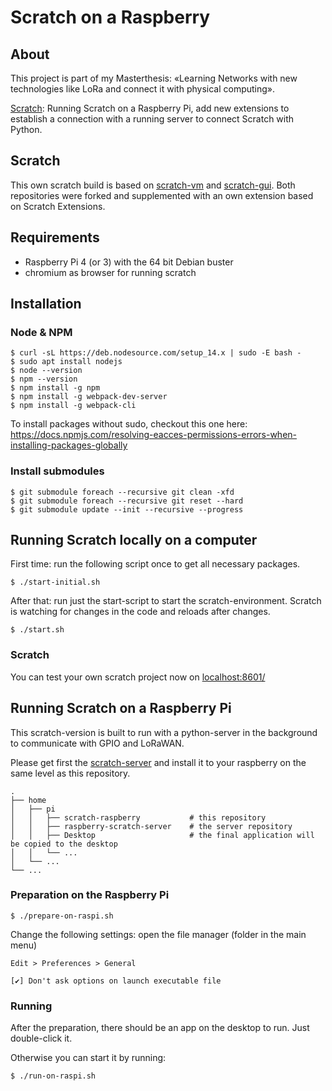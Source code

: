 # Scratch on a Raspberry

## About

This project is part of my Masterthesis: «Learning Networks with new technologies like 
LoRa and connect it with physical computing».

[Scratch](https://scratch.mit.edu/): Running Scratch on a Raspberry Pi, add new extensions to
establish a connection with a running server to connect Scratch 
with Python.

## Scratch

This own scratch build is based on [scratch-vm](https://github.com/LLK/scratch-vm) and [scratch-gui](https://github.com/LLK/scratch-gui).
Both repositories were forked and supplemented with an own extension based on Scratch Extensions.

## Requirements

- Raspberry Pi 4 (or 3) with the 64 bit Debian buster
- chromium as browser for running scratch

## Installation

### Node & NPM
```
$ curl -sL https://deb.nodesource.com/setup_14.x | sudo -E bash -
$ sudo apt install nodejs
$ node --version
$ npm --version
$ npm install -g npm
$ npm install -g webpack-dev-server
$ npm install -g webpack-cli
```

To install packages without sudo, checkout this one here: https://docs.npmjs.com/resolving-eacces-permissions-errors-when-installing-packages-globally

### Install submodules

```
$ git submodule foreach --recursive git clean -xfd
$ git submodule foreach --recursive git reset --hard
$ git submodule update --init --recursive --progress
```

## Running Scratch locally on a computer

First time: run the following script once to get all necessary packages.

```
$ ./start-initial.sh
```

After that: run just the start-script to start the scratch-environment.
Scratch is watching for changes in the code and reloads after changes.

```
$ ./start.sh
```

### Scratch

You can test your own scratch project now on [localhost:8601/](http://localhost:8601/)

## Running Scratch on a Raspberry Pi

This scratch-version is built to run with a python-server in the background to communicate with GPIO and LoRaWAN.

Please get first the [scratch-server](https://github.com/btemperli/raspberry-scratch-server) and install it to your raspberry
on the same level as this repository.

    .
    ├── home
    │   ├── pi
    │   │   ├── scratch-raspberry           # this repository
    │   │   ├── raspberry-scratch-server    # the server repository
    │   │   ├── Desktop                     # the final application will be copied to the desktop
    │   │   └── ... 
    │   └── ... 
    └── ... 


### Preparation on the Raspberry Pi

```
$ ./prepare-on-raspi.sh
```

Change the following settings: open the file manager (folder in the main menu)

```
Edit > Preferences > General

️[✔] Don't ask options on launch executable file
```

### Running

After the preparation, there should be an app on the desktop to run. Just double-click it.

Otherwise you can start it by running:

```
$ ./run-on-raspi.sh
```

